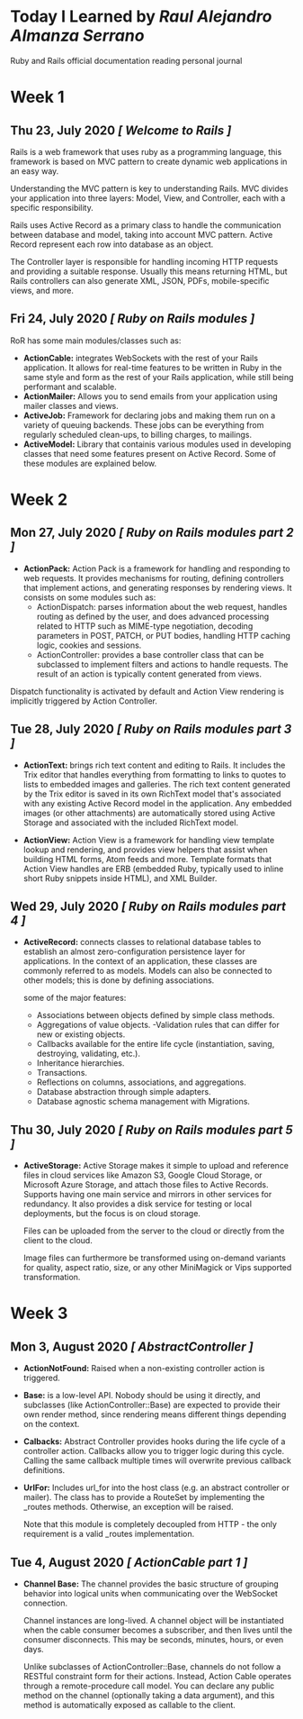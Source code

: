 # Today I Learned by *Raul Alejandro Almanza Serrano*

Ruby and Rails official documentation reading personal journal

# Week 1

## Thu 23, July 2020 *[ Welcome to Rails ]*
Rails is a web framework that uses ruby as a programming language, this framework is based on MVC pattern to create dynamic web applications in an easy way.

Understanding the MVC pattern is key to understanding Rails. MVC divides your application into three layers: Model, View, and Controller, each with a specific responsibility.

Rails uses Active Record as a primary class to handle the communication between database and model, taking into account MVC pattern. Active Record represent each row into database as an object.

The Controller layer is responsible for handling incoming HTTP requests and providing a suitable response. Usually this means returning HTML, but Rails controllers can also generate XML, JSON, PDFs, mobile-specific views, and more. 

## Fri 24, July 2020 *[ Ruby on Rails modules ]*
RoR has some main modules/classes such as:
- **ActionCable:** integrates WebSockets with the rest of your Rails application. It allows for real-time features to be written in Ruby in the same style and form as the rest of your Rails application, while still being performant and scalable.
- **ActionMailer:** Allows you to send emails from your application using mailer classes and views.
- **ActiveJob:** Framework for declaring jobs and making them run on a variety of queuing backends. These jobs can be everything from regularly scheduled clean-ups, to billing charges, to mailings.
- **ActiveModel:** Library that containis various modules used in developing classes that need some features present on Active Record. Some of these modules are explained below.

# Week 2

## Mon 27, July 2020 *[ Ruby on Rails modules part 2 ]*
- **ActionPack:** Action Pack is a framework for handling and responding to web requests. It provides mechanisms for routing, defining controllers that implement actions, and generating responses by rendering views. It consists on some modules such as:
  - ActionDispatch: parses information about the web request, handles routing as defined by the user, and does advanced processing related to HTTP such as MIME-type negotiation, decoding parameters in POST, PATCH, or PUT bodies, handling HTTP caching logic, cookies and sessions.
  - ActionController: provides a base controller class that can be subclassed to implement filters and actions to handle requests. The result of an action is typically content generated from views.

Dispatch functionality is activated by default and Action View rendering is implicitly triggered by Action Controller.

## Tue 28, July 2020 *[ Ruby on Rails modules part 3 ]*
- **ActionText:** brings rich text content and editing to Rails. It includes the Trix editor that handles everything from formatting to links to quotes to lists to embedded images and galleries. The rich text content generated by the Trix editor is saved in its own RichText model that's associated with any existing Active Record model in the application. Any embedded images (or other attachments) are automatically stored using Active Storage and associated with the included RichText model.

- **ActionView:** Action View is a framework for handling view template lookup and rendering, and provides view helpers that assist when building HTML forms, Atom feeds and more. Template formats that Action View handles are ERB (embedded Ruby, typically used to inline short Ruby snippets inside HTML), and XML Builder.

## Wed 29, July 2020 *[ Ruby on Rails modules part 4 ]*
- **ActiveRecord:** connects classes to relational database tables to establish an almost zero-configuration persistence layer for applications. In the context of an application, these classes are commonly referred to as models. Models can also be connected to other models; this is done by defining associations.

  some of the major features:
    - Associations between objects defined by simple class methods.
    - Aggregations of value objects.
    -Validation rules that can differ for new or existing objects.
    - Callbacks available for the entire life cycle (instantiation, saving, destroying, validating, etc.).
    - Inheritance hierarchies.
    - Transactions.
    - Reflections on columns, associations, and aggregations.
    - Database abstraction through simple adapters.
    - Database agnostic schema management with Migrations.

## Thu 30, July 2020 *[ Ruby on Rails modules part 5 ]*
- **ActiveStorage:** Active Storage makes it simple to upload and reference files in cloud services like Amazon S3, Google Cloud Storage, or Microsoft Azure Storage, and attach those files to Active Records. Supports having one main service and mirrors in other services for redundancy. It also provides a disk service for testing or local deployments, but the focus is on cloud storage.

  Files can be uploaded from the server to the cloud or directly from the client to the cloud.

  Image files can furthermore be transformed using on-demand variants for quality, aspect ratio, size, or any other MiniMagick or Vips supported transformation.

# Week 3

## Mon 3, August 2020 *[ AbstractController ]*
- **ActionNotFound:** Raised when a non-existing controller action is triggered.
- **Base:** is a low-level API. Nobody should be using it directly, and subclasses (like ActionController::Base) are expected to provide their own render method, since rendering means different things depending on the context.
- **Calbacks:** Abstract Controller provides hooks during the life cycle of a controller action. Callbacks allow you to trigger logic during this cycle. Calling the same callback multiple times will overwrite previous callback definitions.
- **UrlFor:** Includes url_for into the host class (e.g. an abstract controller or mailer). The class has to provide a RouteSet by implementing the _routes methods. Otherwise, an exception will be raised.

  Note that this module is completely decoupled from HTTP - the only requirement is a valid _routes implementation.

## Tue 4, August 2020 *[ ActionCable part 1 ]*
- **Channel Base:** The channel provides the basic structure of grouping behavior into logical units when communicating over the WebSocket connection.
  
  Channel instances are long-lived. A channel object will be instantiated when the cable consumer becomes a subscriber, and then lives until the consumer disconnects. This may be seconds, minutes, hours, or even days.

  Unlike subclasses of ActionController::Base, channels do not follow a RESTful constraint form for their actions. Instead, Action Cable operates through a remote-procedure call model. You can declare any public method on the channel (optionally taking a data argument), and this method is automatically exposed as callable to the client.
